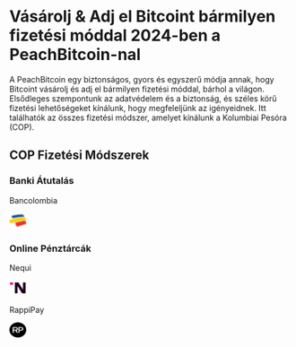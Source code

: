 <body class="payment-methods-page">

# Vásárolj & Adj el Bitcoint bármilyen fizetési móddal 2024-ben a PeachBitcoin-nal

A PeachBitcoin egy biztonságos, gyors és egyszerű módja annak, hogy Bitcoint vásárolj és adj el bármilyen fizetési móddal, bárhol a világon. Elsődleges szempontunk az adatvédelem és a biztonság, és széles körű fizetési lehetőségeket kínálunk, hogy megfeleljünk az igényeidnek. Itt találhatók az összes fizetési módszer, amelyet kínálunk a Kolumbiai Pesóra (COP).

## COP Fizetési Módszerek

### Banki Átutalás

<div class="payment-grid">
    <div class="payment-grid-item">
        <p>Bancolombia</p> 
        <img src="/img/faq/logoimg/bancolombia.png" width="30px" height="27px" alt="Bitcoint vásárolj Bancolombiával, Bitcoint adj el Bancolombiával">
    </div>
</div>

### Online Pénztárcák

<div class="payment-grid">
    <div class="payment-grid-item">
        <p>Nequi</p> 
        <img src="/img/faq/logoimg/nequi.png" width="30px" height="27px" alt="Bitcoint vásárolj Nequi-val, Bitcoint adj el Nequi-val">
    </div>
    <div class="payment-grid-item">
        <p>RappiPay</p> 
        <img src="/img/faq/logoimg/rappipay.png" width="30px" height="27px" alt="Bitcoint vásárolj RappiPay-val, Bitcoint adj el RappiPay-val">
    </div>
</div>

</body>
